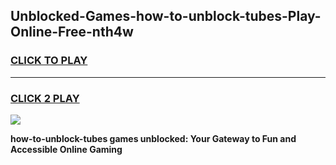 
## Unblocked-Games-how-to-unblock-tubes-Play-Online-Free-nth4w
<h3>
<a href="https://premium76.site?title=how-to-unblock-tubes&ref=26A">CLICK TO PLAY</a></h3>
<hr>

<h3>
<a href="https://premium76.site?title=how-to-unblock-tubes&ref=26A">CLICK 2 PLAY</a>
  
</h3>

<a href="https://premium76.site?title=how-to-unblock-tubes&ref=26A"><img src="https://clearcache.store/games.png"></a>


**how-to-unblock-tubes games unblocked: Your Gateway to Fun and Accessible Online Gaming**
